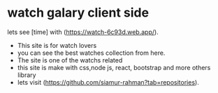 #  watch galary client side

lets see   [time] with (https://watch-6c93d.web.app/).

* This site is for watch lovers
* you can see the best watches collection from here.
* The site is one of the watchs related
* this site is make with css,node js, react, bootstrap and more others library
* lets visit (https://github.com/siamur-rahman?tab=repositories).
